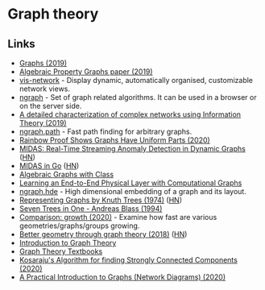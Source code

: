 # Graph theory

## Links

* [Graphs \(2019\)](https://blog.yoshuawuyts.com/graphs/)
* [Algebraic Property Graphs paper \(2019\)](https://arxiv.org/abs/1909.04881)
* [vis-network](https://github.com/visjs/vis-network) - Display dynamic, automatically organised, customizable network views.
* [ngraph](https://github.com/anvaka/ngraph) - Set of graph related algorithms. It can be used in a browser or on the server side.
* [A detailed characterization of complex networks using Information Theory \(2019\)](https://www.nature.com/articles/s41598-019-53167-5)
* [ngraph.path](https://github.com/anvaka/ngraph.path) - Fast path finding for arbitrary graphs.
* [Rainbow Proof Shows Graphs Have Uniform Parts \(2020\)](https://www.quantamagazine.org/mathematicians-prove-ringels-graph-theory-conjecture-20200219/)
* [MIDAS: Real-Time Streaming Anomaly Detection in Dynamic Graphs](https://github.com/bhatiasiddharth/MIDAS) \([HN](https://news.ycombinator.com/item?id=22802604)\)
* [MIDAS in Go](https://github.com/steve0hh/midas) \([HN](https://news.ycombinator.com/item?id=23018153)\)
* [Algebraic Graphs with Class](https://github.com/snowleopard/alga-paper)
* [Learning an End-to-End Physical Layer with Computational Graphs](http://calebzulawski.com/projects/thesis/)
* [ngraph.hde](https://github.com/anvaka/ngraph.hde) - High dimensional embedding of a graph and its layout.
* [Representing Graphs by Knuth Trees \(1974\)](https://www.cs.virginia.edu/~jlp/75.knuth.trees.pdf) \([HN](https://news.ycombinator.com/item?id=23583547)\)
* [Seven Trees in One - Andreas Blass \(1994\)](https://arxiv.org/abs/math/9405205)
* [Comparison: growth \(2020\)](https://www.youtube.com/watch?v=1JDt5P5n75E&) - Examine how fast are various geometries/graphs/groups growing.
* [Better geometry through graph theory \(2018\)](https://ideolalia.com/2018/08/28/artifex.html) \([HN](https://news.ycombinator.com/item?id=23671130)\)
* [Introduction to Graph Theory](https://www.maths.ed.ac.uk/~v1ranick/papers/wilsongraph.pdf)
* [Graph Theory Textbooks](https://archive.org/details/GraphTheoryTextbooks)
* [Kosaraju's Algorithm for finding Strongly Connected Components \(2020\)](https://hassamuddin.com/blog/kosaraju/)
* [A Practical Introduction to Graphs \(Network Diagrams\) \(2020\)](https://healeycodes.com/practical-intro-to-graphs/)


